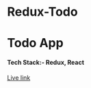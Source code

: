 # Redux-Todo

<h1>Todo App</h1>

<h4>Tech Stack:- Redux, React</h4>
<a href='https://redux-todo-zeta-two.vercel.app/' target='_blank'>Live link</a>